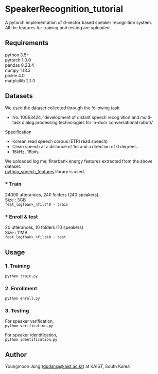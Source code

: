 # SpeakerRecognition_tutorial

A pytorch implementation of d-vector based speaker recognition system.  
All the features for training and testing are uploaded. 

## Requirements
python 3.5+  
pytorch 1.0.0  
pandas 0.23.4  
numpy 1.13.3  
pickle 4.0  
matplotlib 2.1.0  

## Datasets
We used the dataset collected through the following task.
- No. 10063424, 'development of distant speech recognition and multi-task dialog processing technologies for in-door conversational robots'

Specification
- Korean read speech corpus (ETRI read speech)
- Clean speech at a distance of 1m and a direction of 0 degrees
- 16kHz, 16bits  

We uploaded log mel filterbank energy features extracted from the above dataset.  
[python_speech_features](https://github.com/jameslyons/python_speech_features) library is used.

### * Train
24000 utterances, 240 folders (240 speakers)  
Size : 3GB  
```feat_logfbank_nfilt40 - train```

### * Enroll & test
20 utterances, 10 folders (10 speakers)  
Size : 11MB  
```feat_logfbank_nfilt40 - test```

## Usage
### 1. Training
```python train.py```  

### 2. Enrollment
```python enroll.py```  

### 3. Testing
For speaker verification,  
```python verification.py```  

For speaker identification,  
```python identification.py```



## Author
Youngmoon Jung (dudans@kaist.ac.kr) at KAIST, South Korea
